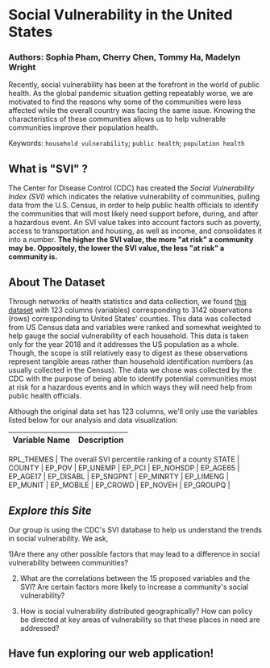 # **Social Vulnerability in the United States**

### Authors: Sophia Pham, Cherry Chen, Tommy Ha, Madelyn Wright

Recently, social vulnerability has been at the forefront in the world of public health. As the global pandemic situation getting repeatably worse, we are motivated to find the reasons why some of the communities were less affected while the overall country was facing the same issue. Knowing the characteristics of these communities allows us to help vulnerable communities improve their population health.

Keywords: `household vulnerability`; `public health`; `population health`

## What is "SVI" ?
The Center for Disease Control (CDC) has created the *Social Vulnerability Index (SVI)* which indicates the relative vulnerability of communities, pulling data from the U.S. Census, in order to help public health officials to identify the communities that will most likely need support before, during, and after a hazardous event. An SVI value takes into account factors such as poverty, access to transportation and housing, as well as income, and consolidates it into a number. **The higher the SVI value, the more "at risk" a community may be. Oppositely, the lower the SVI value, the less "at risk" a community is.**

## About The Dataset
Through networks of health statistics and data collection, we found [this dataset](https://www.atsdr.cdc.gov/placeandhealth/svi/index.html) with 123 columns (variables) corresponding to 3142 observations (rows) corresponding to United States' counties. This data was collected from US Census data and variables were ranked and somewhat weighted to help gauge the social vulnerability of each household. This data is taken only for the year 2018 and it addresses the US population as a whole. Though, the scope is still relatively easy to digest as these observations represent tangible areas rather than household identification numbers (as usually collected in the Census). The data we chose was collected by the CDC with the purpose of being able to identify potential communities most at risk for a hazardous events and in which ways they will need help from public health officials.

Although the original data set has 123 columns, we'll only use the variables listed below for our analysis and data visualization:

Variable Name | Description
------ | ------------

RPL_THEMES | The overall SVI percentile ranking of a county
STATE | 
COUNTY | 
EP_POV |
EP_UNEMP |
EP_PCI |
EP_NOHSDP |
EP_AGE65 |
EP_AGE17 |
EP_DISABL |
EP_SNGPNT |
EP_MINRTY |
EP_LIMENG |
EP_MUNIT |
EP_MOBILE |
EP_CROWD |
EP_NOVEH |
EP_GROUPQ |

## *Explore this Site*
Our group is using the CDC's SVI database to help us understand the trends in social vulnerability. We ask,

1)Are there any other possible factors that may lead to a difference in social vulnerability between communities?

2) What are the correlations between the 15 proposed variables and the SVI? Are certain factors more likely to increase a community's social vulnerability?

3) How is social vulnerability distributed geographically? How can policy be directed at key areas of vulnerability so that these places in need are addressed?

## Have fun exploring our web application!

